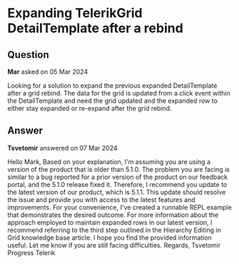 # Expanding TelerikGrid DetailTemplate after a rebind

## Question

**Mar** asked on 05 Mar 2024

Looking for a solution to expand the previous expanded DetailTemplate after a grid rebind. The data for the grid is updated from a click event within the DetailTemplate and need the grid updated and the expanded row to either stay expanded or re-expand after the grid rebind.

## Answer

**Tsvetomir** answered on 07 Mar 2024

Hello Mark, Based on your explanation, I'm assuming you are using a version of the product that is older than 5.1.0. The problem you are facing is similar to a bug reported for a prior version of the product on our feedback portal, and the 5.1.0 release fixed it. Therefore, I recommend you update to the latest version of our product, which is 5.1.1. This update should resolve the issue and provide you with access to the latest features and improvements. For your convenience, I've created a runnable REPL example that demonstrates the desired outcome. For more information about the approach employed to maintain expanded rows in our latest version, I recommend referring to the third step outlined in the Hierarchy Editing in Grid knowledge base article. I hope you find the provided information useful. Let me know if you are still facing difficulties. Regards, Tsvetomir Progress Telerik
